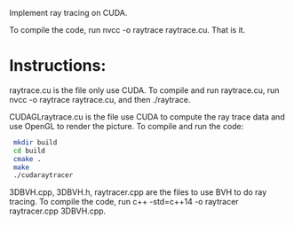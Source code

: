 Implement ray tracing on CUDA.

To compile the code, run nvcc -o raytrace raytrace.cu. That is it.

# Instructions:

raytrace.cu is the file only use CUDA. To compile and run raytrace.cu, run nvcc -o raytrace raytrace.cu, and then ./raytrace.

CUDAGLraytrace.cu is the file use CUDA to compute the ray trace data and use OpenGL to render the picture. To compile and run the code:

```bash
 mkdir build
 cd build
 cmake .
 make
 ./cudaraytracer
```
3DBVH.cpp, 3DBVH.h, raytracer.cpp are the files to use BVH to do ray tracing. To compile the code, run c++ -std=c++14 -o raytracer raytracer.cpp 3DBVH.cpp.
